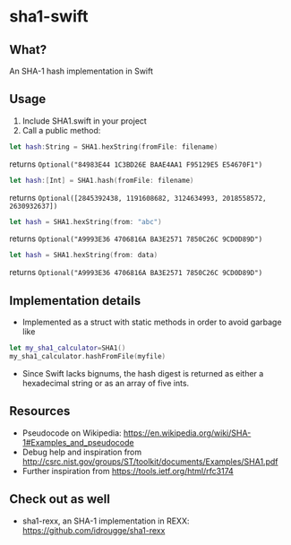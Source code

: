 # sha1-swift

## What? ##
An SHA-1 hash implementation in Swift

## Usage ##
1. Include SHA1.swift in your project
2. Call a public method:
  ```swift
  let hash:String = SHA1.hexString(fromFile: filename)
  ```
  returns `Optional("84983E44 1C3BD26E BAAE4AA1 F95129E5 E54670F1")`
  
  ```swift
  let hash:[Int] = SHA1.hash(fromFile: filename)
  ```
  returns `Optional([2845392438, 1191608682, 3124634993, 2018558572, 2630932637])`
  
  ```swift
  let hash = SHA1.hexString(from: "abc")
  ```
  returns `Optional("A9993E36 4706816A BA3E2571 7850C26C 9CD0D89D")`
  
  ```swift
  let hash = SHA1.hexString(from: data)
  ```
  returns `Optional("A9993E36 4706816A BA3E2571 7850C26C 9CD0D89D")`
  
## Implementation details ##
* Implemented as a struct with static methods in order to avoid garbage like 
```swift
let my_sha1_calculator=SHA1()
my_sha1_calculator.hashFromFile(myfile)
```
* Since Swift lacks bignums, the hash digest is returned as either a hexadecimal string or as an array of five ints.

## Resources ##
* Pseudocode on Wikipedia: https://en.wikipedia.org/wiki/SHA-1#Examples_and_pseudocode
* Debug help and inspiration from http://csrc.nist.gov/groups/ST/toolkit/documents/Examples/SHA1.pdf
* Further inspiration from https://tools.ietf.org/html/rfc3174

## Check out as well ##
* sha1-rexx, an SHA-1 implementation in REXX: https://github.com/idrougge/sha1-rexx
